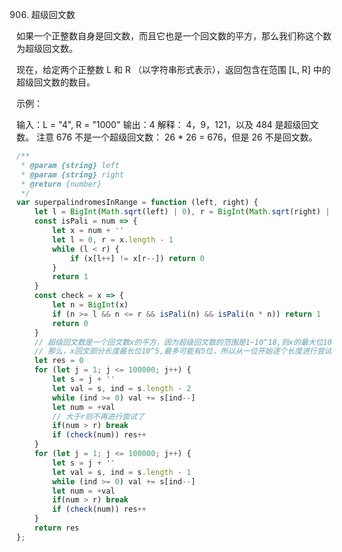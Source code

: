 906. 超级回文数

如果一个正整数自身是回文数，而且它也是一个回文数的平方，那么我们称这个数为超级回文数。

现在，给定两个正整数 L 和 R （以字符串形式表示），返回包含在范围 [L, R] 中的超级回文数的数目。

 

示例：

输入：L = "4", R = "1000"
输出：4
解释：
4，9，121，以及 484 是超级回文数。
注意 676 不是一个超级回文数： 26 * 26 = 676，但是 26 不是回文数。

```js
/**
 * @param {string} left
 * @param {string} right
 * @return {number}
 */
var superpalindromesInRange = function (left, right) {
    let l = BigInt(Math.sqrt(left) | 0), r = BigInt(Math.sqrt(right) | 0)
    const isPali = num => {
        let x = num + ''
        let l = 0, r = x.length - 1
        while (l < r) {
            if (x[l++] != x[r--]) return 0
        }
        return 1
    }
    const check = x => {
        let n = BigInt(x)
        if (n >= l && n <= r && isPali(n) && isPali(n * n)) return 1
        return 0
    }
    // 超级回文数是一个回文数x的平方，因为超级回文数的范围是1~10^18,则x的最大位10^9
    // 那么，x回文部分长度最长位10^5,最多可能有5位，所以从一位开始逐个长度进行尝试
    let res = 0
    for (let j = 1; j <= 100000; j++) {
        let s = j + ''
        let val = s, ind = s.length - 2
        while (ind >= 0) val += s[ind--]
        let num = +val
        // 大于r则不再进行尝试了
        if(num > r) break
        if (check(num)) res++
    }
    for (let j = 1; j <= 100000; j++) {
        let s = j + ''
        let val = s, ind = s.length - 1
        while (ind >= 0) val += s[ind--]
        let num = +val
        if(num > r) break
        if (check(num)) res++
    }
    return res
};